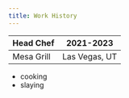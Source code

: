 ```yaml
---
title: Work History
---
```

| Head Chef | 2021-2023       |
|-|-|
| Mesa Grill | Las Vegas, UT  |
- cooking
- slaying